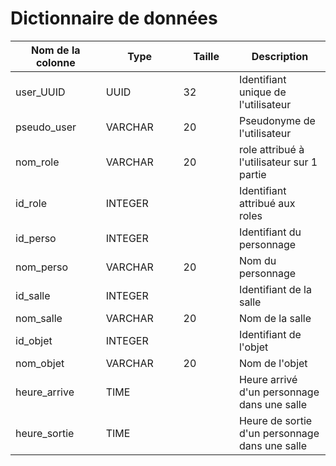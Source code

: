 # Dictionnaire de données

<table><thead>
  <tr>
    <th width=5000>Nom de la colonne</th>
    <th width=5000>Type</th>
    <th width=5000>Taille</th>
    <th width=5000>Description</th>
  </tr></thead>
<tbody>
  <tr>
    <td>user_UUID</td>
    <td>UUID</td>
    <td>32</td>
    <td>Identifiant unique de l'utilisateur</td>
  </tr>
  <tr>
    <td>pseudo_user</td>
    <td>VARCHAR</td>
    <td>20</td>
    <td>Pseudonyme de l'utilisateur</td>
  </tr>
  <tr>
    <td>nom_role</td>
    <td>VARCHAR</td>
    <td>20</td>
    <td>role attribué à l'utilisateur sur 1 partie</td>
  </tr>
  <tr>
    <td>id_role</td>
    <td>INTEGER</td>
    <td></td>
    <td>Identifiant attribué aux roles </td>
  </tr>
  <tr>
    <td>id_perso</td>
    <td>INTEGER</td>
    <td></td>
    <td>Identifiant du personnage</td>
  </tr>
  <tr>
    <td>nom_perso</td>
    <td>VARCHAR</td>
    <td>20</td>
    <td>Nom du personnage</td>
  </tr>
  <tr>
    <td>id_salle</td>
    <td>INTEGER</td>
    <td></td>
    <td>Identifiant de la salle</td>
  </tr>
  <tr>
    <td>nom_salle</td>
    <td>VARCHAR</td>
    <td>20</td>
    <td>Nom de la salle</td>
  </tr>
  <tr>
    <td>id_objet</td>
    <td>INTEGER</td>
    <td></td>
    <td>Identifiant de l'objet</td>
  </tr>
  <tr>
    <td>nom_objet</td>
    <td>VARCHAR</td>
    <td>20</td>
    <td>Nom de l'objet</td>
  </tr>
  <tr>
    <td>heure_arrive</td>
    <td>TIME</td>
    <td></td>
    <td>Heure arrivé d'un personnage dans une salle</td>
  </tr>
  <tr>
    <td>heure_sortie</td>
    <td>TIME</td>
    <td></td>
    <td>Heure de sortie d'un personnage dans une salle</td>
  </tr>
</tbody></table>